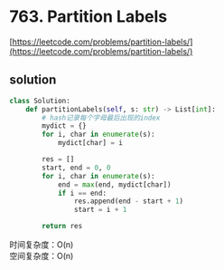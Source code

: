 # 763. Partition Labels

[https://leetcode.com/problems/partition-labels/](https://leetcode.com/problems/partition-labels/)

## solution

```python
class Solution:
    def partitionLabels(self, s: str) -> List[int]:
        # hash记录每个字母最后出现的index
        mydict = {}
        for i, char in enumerate(s):
            mydict[char] = i

        res = []
        start, end = 0, 0
        for i, char in enumerate(s):
            end = max(end, mydict[char])
            if i == end:
                res.append(end - start + 1)
                start = i + 1

        return res
```

时间复杂度：O(n) <br>
空间复杂度：O(n)
